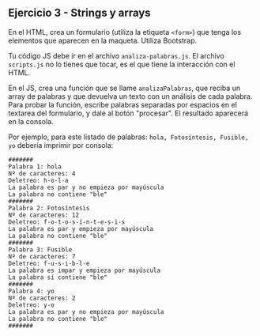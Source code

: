 ## Ejercicio 3 - Strings y arrays

En el HTML, crea un formulario (utiliza la etiqueta `<form>`) que tenga los elementos que aparecen en la maqueta. Utiliza Bootstrap.

Tu código JS debe ir en el archivo `analiza-palabras.js`. El archivo `scripts.js` no lo tienes que tocar, es el que tiene la interacción con el HTML.

En el JS, crea una función que se llame `analizaPalabras`, que reciba un array de palabras y que devuelva un texto con un análisis de cada palabra. Para probar la función, escribe palabras separadas por espacios en el textarea del formulario, y dale al botón "procesar". El resultado aparecerá en la consola.

Por ejemplo, para este listado de palabras: 
  ```hola, Fotosíntesis, Fusible, yo```
debería imprimir por consola:

```
#######
Palabra 1: hola
Nº de caracteres: 4
Deletreo: h-o-l-a
La palabra es par y no empieza por mayúscula
La palabra no contiene "ble"
#######
Palabra 2: Fotosíntesis
Nº de caracteres: 12
Deletreo: f-o-t-o-s-í-n-t-e-s-i-s
La palabra es par y empieza por mayúscula
La palabra no contiene "ble"
#######
Palabra 3: Fusible
Nº de caracteres: 7
Deletreo: f-u-s-i-b-l-e
La palabra es impar y empieza por mayúscula
La palabra sí contiene "ble"
#######
Palabra 4: yo
Nº de caracteres: 2
Deletreo: y-o
La palabra es par y no empieza por mayúscula
La palabra no contiene "ble"
#######
```